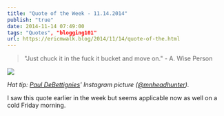 ```yaml
---
title: "Quote of the Week - 11.14.2014"
publish: "true"
date: 2014-11-14 07:49:00
tags: "Quotes", "blogging101"
url: https://ericmwalk.blog/2014/11/14/quote-of-the.html
---
```


>"Just chuck it in the fuck it bucket and move on." - A. Wise Person

![](https://ericmwalk.blog/uploads/2021/638e631530.jpg)

*Hat tip: </em><em><a href="http://instagram.com/p/vR_ygUM_qt/">Paul DeBettignies</a>' Instagram picture (<a href="https://twitter.com/MNHeadhunter">@mnheadhunter</a>).*

I saw this quote earlier in the week but seems applicable now as well on a cold Friday morning.